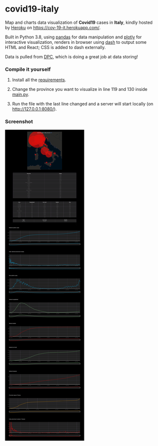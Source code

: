 # covid19-italy

Map and charts data visualization of __Covid19__ cases in __Italy__, kindly hosted by [Heroku](https://heroku.com) on https://cov-19-it.herokuapp.com/.

Built in Python 3.8, using [pandas](https://github.com/pandas-dev/pandas) for data manipulation and [plotly](https://github.com/plotly/plotly.py) for interactive visualization, renders in browser using [dash](https://github.com/plotly/dash) to output some HTML and React; CSS is added to dash externally.

Data is pulled from [DPC](https://github.com/pcm-dpc/COVID-19), which is doing a great job at data storing!

### Compile it yourself

1. Install all the [requirements](requirements.txt).

2. Change the province you want to visualize in line 119 and 130 inside [main.py](main.py).

3. Run the file with the last line changed and a server will start locally (on http://127.0.0.1:8080/).

### Screenshot

![screenshot](/screenshot.png)
